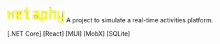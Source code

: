 <img src='client-app/public/assets/metaphy100.png' style='height: 35px; width: auto' />
A project to simulate a real-time activities platform.

[.NET Core] [React] [MUI] [MobX] [SQLite]
